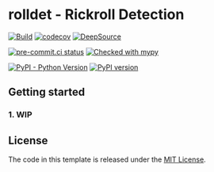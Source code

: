 # rolldet - Rickroll Detection

[![Build](https://github.com/ionite34/rolldet/actions/workflows/build.yml/badge.svg)](https://github.com/ionite34/rolldet/actions/workflows/build.yml)
[![codecov](https://codecov.io/gh/ionite34/rolldet/branch/main/graph/badge.svg)](https://codecov.io/gh/ionite34/rolldet)
[![DeepSource](https://deepsource.io/gh/ionite34/rolldet.svg/?label=active+issues&show_trend=true&token=LlLrug9IbkUDtPWcwjOHko8k)](https://deepsource.io/gh/ionite34/rolldet/?ref=repository-badge)

[![pre-commit.ci status](https://results.pre-commit.ci/badge/github/ionite34/rolldet/main.svg)](https://results.pre-commit.ci/latest/github/ionite34/rolldet/main)
[![Checked with mypy](http://www.mypy-lang.org/static/mypy_badge.svg)](http://mypy-lang.org/)

[![PyPI - Python Version](https://img.shields.io/pypi/pyversions/rolldet)](https://pypi.org/project/rolldet/)
[![PyPI version](https://badge.fury.io/py/rolldet.svg)](https://pypi.org/project/rolldet/)

## Getting started
### 1. WIP

## License
The code in this template is released under the [MIT License](LICENSE).
